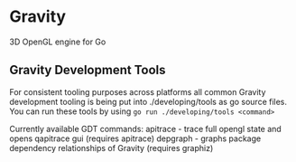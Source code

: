 # Gravity
3D OpenGL engine for Go

## Gravity Development Tools
For consistent tooling purposes across platforms all common Gravity development tooling is being put into ./developing/tools as go source files. You can run these tools by using ```go run ./developing/tools <command>```

Currently available GDT commands:
    apitrace   -  trace full opengl state and opens qapitrace gui (requires apitrace)
    depgraph   -  graphs package dependency relationships of Gravity (requires graphiz)
